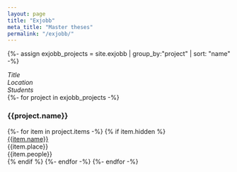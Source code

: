 ```yaml
---
layout: page
title: "Exjobb"
meta_title: "Master theses"
permalink: "/exjobb/"
---
```


{%- assign exjobb_projects = site.exjobb | group_by:"project" | sort: "name" -%}
  <div class="row">
    <div class="column medium-7"><i>Title</i></div>
    <div class="column medium-4"><i>Location</i></div>
    <div class="column medium-1"><i>Students</i></div>
  </div>
{%- for project in exjobb_projects -%}
  <h3>{{project.name}}</h3>
  {%- for item in project.items -%}
    {% if item.hidden  %}
      <div class="row">
          <div class="column medium-7"><a href="{{site.url}}{{site.baseurl}}{{item.url}}">{{item.name}}</a></div>
          <div class="column medium-4">{{item.place}}</div>
          <div class="column medium-1">{{item.people}}</div>
      </div>
    {% endif %}
  {%- endfor -%}
{%- endfor -%}

